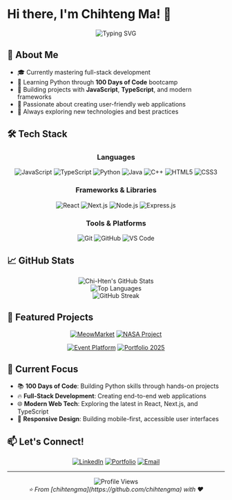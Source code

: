 # Hi there, I'm Chihteng Ma! 👋

<div align="center">
  <img src="https://readme-typing-svg.herokuapp.com?font=Fira+Code&pause=1000&color=2E96F7&center=true&vCenter=true&width=435&lines=Full+Stack+Developer;Learning+%26+Building+Every+Day;JavaScript+%7C+TypeScript+%7C+Python+%7C+Java+%7C+C++;Welcome+to+my+GitHub!" alt="Typing SVG" />
</div>

## 🚀 About Me

- 🎓 Currently mastering full-stack development
- 🌱 Learning Python through **100 Days of Code** bootcamp
- 💼 Building projects with **JavaScript**, **TypeScript**, and modern frameworks
- 🎯 Passionate about creating user-friendly web applications
- 🔭 Always exploring new technologies and best practices

## 🛠️ Tech Stack

<div align="center">

### Languages
![JavaScript](https://img.shields.io/badge/JavaScript-F7DF1E?style=for-the-badge&logo=javascript&logoColor=black)
![TypeScript](https://img.shields.io/badge/TypeScript-007ACC?style=for-the-badge&logo=typescript&logoColor=white)
![Python](https://img.shields.io/badge/Python-3776AB?style=for-the-badge&logo=python&logoColor=white)
![Java](https://img.shields.io/badge/Java-ED8B00?style=for-the-badge&logo=java&logoColor=white)
![C++](https://img.shields.io/badge/C++-00599C?style=for-the-badge&logo=cplusplus&logoColor=white)
![HTML5](https://img.shields.io/badge/HTML5-E34F26?style=for-the-badge&logo=html5&logoColor=white)
![CSS3](https://img.shields.io/badge/CSS3-1572B6?style=for-the-badge&logo=css3&logoColor=white)

### Frameworks & Libraries
![React](https://img.shields.io/badge/React-20232A?style=for-the-badge&logo=react&logoColor=61DAFB)
![Next.js](https://img.shields.io/badge/Next.js-000000?style=for-the-badge&logo=next.js&logoColor=white)
![Node.js](https://img.shields.io/badge/Node.js-43853D?style=for-the-badge&logo=node.js&logoColor=white)
![Express.js](https://img.shields.io/badge/Express.js-000000?style=for-the-badge&logo=express&logoColor=white)

### Tools & Platforms
![Git](https://img.shields.io/badge/Git-F05032?style=for-the-badge&logo=git&logoColor=white)
![GitHub](https://img.shields.io/badge/GitHub-100000?style=for-the-badge&logo=github&logoColor=white)
![VS Code](https://img.shields.io/badge/VS_Code-0078D4?style=for-the-badge&logo=visual%20studio%20code&logoColor=white)

</div>

## 📈 GitHub Stats

<div align="center">
  <img src="https://github-readme-stats.vercel.app/api?username=chihtengma&show_icons=true&theme=tokyonight&hide_border=true" alt="Chi-Hten's GitHub Stats" />
</div>

<div align="center">
  <img src="https://github-readme-stats.vercel.app/api/top-langs/?username=chihtengma&layout=compact&theme=tokyonight&hide_border=true" alt="Top Languages" />
</div>

<div align="center">
  <img src="https://github-readme-streak-stats.herokuapp.com/?user=chihtengma&theme=tokyonight&hide_border=true" alt="GitHub Streak" />
</div>

## 🌟 Featured Projects

<div align="center">

[![MeowMarket](https://github-readme-stats.vercel.app/api/pin/?username=jerryc-jpg&repo=MeowMarket&theme=tokyonight&hide_border=true)](https://github.com/jerryc-jpg/MeowMarket)
[![NASA Project](https://github-readme-stats.vercel.app/api/pin/?username=chihtengma&repo=NASA-PROJECT&theme=tokyonight&hide_border=true)](https://github.com/chihtengma/NASA-PROJECT)

[![Event Platform](https://github-readme-stats.vercel.app/api/pin/?username=chihtengma&repo=event-platform&theme=tokyonight&hide_border=true)](https://github.com/chihtengma/event-platform)
[![Portfolio 2025](https://github-readme-stats.vercel.app/api/pin/?username=chihtengma&repo=Portfolio_2025&theme=tokyonight&hide_border=true)](https://github.com/chihtengma/Portfolio_2025)

</div>

## 🎯 Current Focus

- 📚 **100 Days of Code**: Building Python skills through hands-on projects
- 🔥 **Full-Stack Development**: Creating end-to-end web applications
- 🌐 **Modern Web Tech**: Exploring the latest in React, Next.js, and TypeScript
- 📱 **Responsive Design**: Building mobile-first, accessible user interfaces

## 📫 Let's Connect!

<div align="center">

[![LinkedIn](https://img.shields.io/badge/LinkedIn-0077B5?style=for-the-badge&logo=linkedin&logoColor=white)](https://linkedin.com/in/yourprofile)
[![Portfolio](https://img.shields.io/badge/Portfolio-FF5722?style=for-the-badge&logo=google-chrome&logoColor=white)](https://your-portfolio-url.com)
[![Email](https://img.shields.io/badge/Email-D14836?style=for-the-badge&logo=gmail&logoColor=white)](mailto:your.email@example.com)

</div>

---

<div align="center">
  <img src="https://komarev.com/ghpvc/?username=chihtengma&color=blueviolet&style=flat-square&label=Profile+Views" alt="Profile Views" />
</div>

<div align="center">
  <i>⭐️ From [chihtengma](https://github.com/chihtengma) with ❤️</i>
</div>
